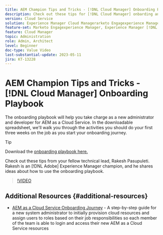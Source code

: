 ```yaml
---
title: AEM Champion Tips and Tricks - [!DNL Cloud Manager] Onboarding Playbook
description: Check out these tips for [!DNL Cloud Manager] onbarding and the onboarding playbook by AEM champion and expert, Rakesh Pasupuleti.
version: Cloud Service
solution: Experience Manager Cloud Managerarketo Engagexperience Manager [!DNL Cloud Manager]
feature-set: Marketo Engagexperience Manager, Experience Manager [!DNL Cloud Manager]
feature: Cloud Manager
topic: Administration
role: Admin, Architect
level: Beginner
doc-type: Value Video
last-substantial-update: 2023-05-11
jira: KT-13228
---
```

# AEM Champion Tips and Tricks - [!DNL Cloud Manager] Onboarding Playbook

The onboarding playbook will help you take charge as a new administrator and developer for AEM as a Cloud Service. In the downloadable spreadsheet, we'll walk you through the activities you should do your first three weeks on the job as you start your onboarding journey.

>[!TIP]
>
>Download the [onboarding playbook here.](./assets/Cloud-Manager-for-AEM-as-a-Cloud-Service.xlsx)

Check out these tips from your fellow technical lead, Rakesh Pasupuleti. Rakesh is an [!DNL Adobe] Experience Manager champion, and he shares ideas about how to use the onboarding playbook.  

>[!VIDEO](https://video.tv.adobe.com/v/3419299?quality=12&learn=on)

## Additional Resources {#additional-resources}

* [AEM as a Cloud Service Onboarding Journey](https://experienceleague.adobe.com/docs/experience-manager-cloud-service/content/onboarding/journey/overview.html) - A step-by-step guide for a new system administrator to initially provision cloud resources and assign users to roles based on their job responsibilities so each member of the team is able to login and access their new AEM as a Cloud Service resources
